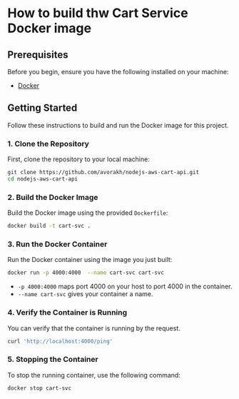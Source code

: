 # How to build thw Cart Service Docker image

## Prerequisites

Before you begin, ensure you have the following installed on your machine:

- [Docker](https://www.docker.com/get-started)

## Getting Started

Follow these instructions to build and run the Docker image for this project.

### 1. Clone the Repository

First, clone the repository to your local machine:

```bash
git clone https://github.com/avorakh/nodejs-aws-cart-api.git
cd nodejs-aws-cart-api
```

### 2. Build the Docker Image

Build the Docker image using the provided `Dockerfile`:

```bash
docker build -t cart-svc .
```

### 3. Run the Docker Container

Run the Docker container using the image you just built:

```bash
docker run -p 4000:4000  --name cart-svc cart-svc
```

- `-p 4000:4000` maps port 4000 on your host to port 4000 in the container.
- `--name cart-svc` gives your container a name.

### 4. Verify the Container is Running

You can verify that the container is running by the request.

```bash
curl 'http://localhost:4000/ping'
```

### 5. Stopping the Container

To stop the running container, use the following command:

```bash
docker stop cart-svc
```